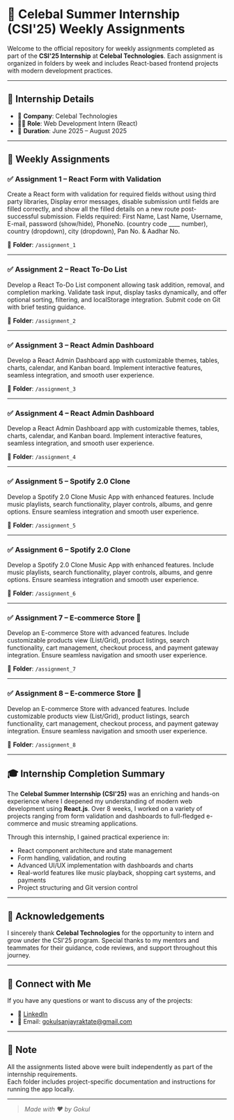 # 💼 Celebal Summer Internship (CSI'25) Weekly Assignments

Welcome to the official repository for weekly assignments completed as part of the **CSI'25 Internship** at **Celebal Technologies**. Each assignment is organized in folders by week and includes React-based frontend projects with modern development practices.


---

## 📅 Internship Details

- 🏢 **Company**: Celebal Technologies
- 👨‍💻 **Role**: Web Development Intern (React)
- 📆 **Duration**: June 2025 – August 2025

---

## 📂 Weekly Assignments

### ✅ Assignment 1 – React Form with Validation

Create a React form with validation for required fields without using third party libraries, Display error messages, disable submission until fields are filled correctly, and show all the filled details on a new route post-successful submission. Fields required: First Name, Last Name, Username, E-mail, password (show/hide), PhoneNo. (country code ____ number), country (dropdown), city (dropdown), Pan No. & Aadhar No.

📁 **Folder**: `/assignment_1`

---

### ✅ Assignment 2 – React To-Do List

Develop a React To-Do List component allowing task addition, removal, and completion marking. Validate task input, display tasks dynamically, and offer optional sorting, filtering, and localStorage integration. Submit code on Git with brief testing guidance.

📁 **Folder**: `/assignment_2`

---
### ✅ Assignment 3 – React Admin Dashboard

Develop a React Admin Dashboard app with customizable themes, tables, charts, calendar, and Kanban board. Implement interactive features, seamless integration, and smooth user experience.

📁 **Folder**: `/assignment_3`

---
### ✅ Assignment 4 – React Admin Dashboard

Develop a React Admin Dashboard app with customizable themes, tables, charts, calendar, and Kanban board. Implement interactive features, seamless integration, and smooth user experience.

📁 **Folder**: `/assignment_4`


---
### ✅ Assignment 5 – Spotify 2.0 Clone

Develop a Spotify 2.0 Clone Music App with enhanced features. Include music playlists, search functionality, player controls, albums, and genre options. Ensure seamless integration and smooth user experience.

📁 **Folder**: `/assignment_5`

---

### ✅ Assignment 6 – Spotify 2.0 Clone

Develop a Spotify 2.0 Clone Music App with enhanced features. Include music playlists, search functionality, player controls, albums, and genre options. Ensure seamless integration and smooth user experience.

📁 **Folder**: `/assignment_6`

---

### ✅ Assignment 7 – E-commerce Store 🛒

Develop an E-commerce Store with advanced features. Include customizable products view (List/Grid), product listings, search functionality, cart management, checkout process, and payment gateway integration. Ensure seamless navigation and smooth user experience.

📁 **Folder**: `/assignment_7`

---


### ✅ Assignment 8 – E-commerce Store 🛒

Develop an E-commerce Store with advanced features. Include customizable products view (List/Grid), product listings, search functionality, cart management, checkout process, and payment gateway integration. Ensure seamless navigation and smooth user experience.

📁 **Folder**: `/assignment_8`

---



## 🎓 Internship Completion Summary

The **Celebal Summer Internship (CSI'25)** was an enriching and hands-on experience where I deepened my understanding of modern web development using **React.js**. Over 8 weeks, I worked on a variety of projects ranging from form validation and dashboards to full-fledged e-commerce and music streaming applications.

Through this internship, I gained practical experience in:

- React component architecture and state management  
- Form handling, validation, and routing  
- Advanced UI/UX implementation with dashboards and charts  
- Real-world features like music playback, shopping cart systems, and payments  
- Project structuring and Git version control

---

## 🙏 Acknowledgements

I sincerely thank **Celebal Technologies** for the opportunity to intern and grow under the CSI'25 program. Special thanks to my mentors and teammates for their guidance, code reviews, and support throughout this journey.

---

## 🔗 Connect with Me

If you have any questions or want to discuss any of the projects:

- 💼 [LinkedIn](https://www.linkedin.com/in/gokul-raktate-3a6789216/)
- 📧 Email: gokulsanjayraktate@gmail.com

---

## 📌 Note

All the assignments listed above were built independently as part of the internship requirements.  
Each folder includes project-specific documentation and instructions for running the app locally.

---
>*Made with ❤️ by Gokul*